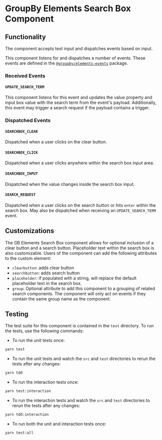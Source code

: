 # GroupBy Elements Search Box Component

## Functionality

The component accepts text input and dispatches events based on input.

This component listens for and dispatches a number of events. These events are defined in the [`@groupby/elements-events`][elements-events] package.

### Received Events

#### `UPDATE_SEARCH_TERM`

This component listens for this event
and updates the value property and input box value with the search term from the event's payload.
Additionally, this event may trigger a search request if the payload contains a trigger.

### Dispatched Events

#### `SEARCHBOX_CLEAR`

Dispatched when a user clicks on the clear button.

#### `SEARCHBOX_CLICK`

Dispatched when a user clicks anywhere within the search box input area.

#### `SEARCHBOX_INPUT`

Dispatched when the value changes inside the search box input.

#### `SEARCH_REQUEST`

Dispatched when a user clicks on the search button or hits `enter` within the search box. May also be dispatched when receiving an `UPDATE_SEARCH_TERM` event.

## Customizations

The GB Elements Search Box component allows for optional inclusion of a clear button and a search button. Placeholder text within the search box is also customizable.
Users of the component can add the following attributes to the custom element:
- `clearbutton`: adds clear button
- `searchbutton`: adds search button
- `placeholder`: if populated with a string, will replace the default placeholder text in the search box.
- `group`: Optional attribute to add this component to a grouping of related search components. The component will only act on events if they contain the same group name as the component.

## Testing

The test suite for this component is contained in the `test` directory. To run the tests, use the following commands:

- To run the unit tests once:
```sh
yarn test
```
- To run the unit tests and watch the `src` and `test` directories to rerun the tests after any changes:
```sh
yarn tdd
```

- To run the interaction tests once:
```sh
yarn test:interaction
```
- To run the interaction tests and watch the `src` and `test` directories to rerun the tests after any changes:
```sh
yarn tdd:interaction
```

- To run both the unit and interaction tests once:
```sh
yarn test:all
```

[elements-events]: https://github.com/groupby/elements-events
